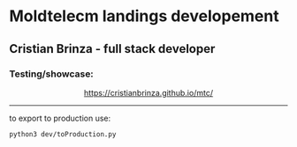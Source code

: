# Moldtelecm landings developement
## Cristian Brinza - full stack developer


### Testing/showcase:
<p align="center"><a href="https://cristianbrinza.github.io/mtc/">https://cristianbrinza.github.io/mtc/</a></p>




<hr>
to export to production use:

```
python3 dev/toProduction.py
```